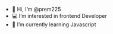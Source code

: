 - 👋 Hi, I’m @prem225
- 💻 I’m interested in frontend Developer
- 🌱 I’m currently learning Javascript


<!---
prem225/prem225 is a ✨ special ✨ repository because its `README.md` (this file) appears on your GitHub profile.
You can click the Preview link to take a look at your changes.
--->
